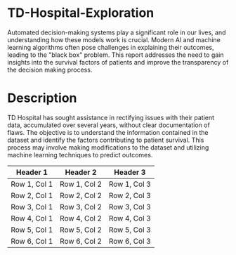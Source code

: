 # TD-Hospital-Exploration

Automated decision-making systems play a significant role in our lives, and understanding how these models work is crucial. Modern AI and machine learning algorithms often pose challenges
in explaining their outcomes, leading to the "black box" problem. This report addresses the need to gain insights into the survival factors of patients and improve the transparency of the decision making process.

# Description
TD Hospital has sought assistance in rectifying issues with their patient data, accumulated over several years, without clear documentation of flaws. The objective is to understand the information contained in the dataset and identify the factors contributing to patient survival. This process may involve making modifications to the dataset and utilizing machine learning techniques to predict outcomes.

| Header 1 | Header 2 | Header 3 |
|----------|----------|----------|
| Row 1, Col 1 | Row 1, Col 2 | Row 1, Col 3 |
| Row 2, Col 1 | Row 2, Col 2 | Row 2, Col 3 |
| Row 3, Col 1 | Row 3, Col 2 | Row 3, Col 3 |
| Row 4, Col 1 | Row 4, Col 2 | Row 4, Col 3 |
| Row 5, Col 1 | Row 5, Col 2 | Row 5, Col 3 |
| Row 6, Col 1 | Row 6, Col 2 | Row 6, Col 3 |
